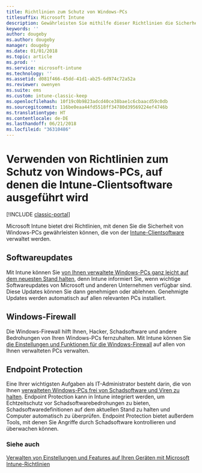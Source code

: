 ```yaml
---
title: Richtlinien zum Schutz von Windows-PCs
titlesuffix: Microsoft Intune
description: Gewährleisten Sie mithilfe dieser Richtlinien die Sicherheit von Windows-PCs, wenn diese mit der Intune-Clientsoftware verwaltet werden.
keywords: ''
author: dougeby
ms.author: dougeby
manager: dougeby
ms.date: 01/01/2018
ms.topic: article
ms.prod: ''
ms.service: microsoft-intune
ms.technology: ''
ms.assetid: d081f466-45dd-41d1-ab25-6d974c72a52a
ms.reviewer: owenyen
ms.suite: ems
ms.custom: intune-classic-keep
ms.openlocfilehash: 10f19c0b9823adcd40ce38bae1c6cbaacd59c0db
ms.sourcegitcommit: 116be0eaa44fd5518ff34780d39569224ef4746b
ms.translationtype: HT
ms.contentlocale: de-DE
ms.lasthandoff: 06/21/2018
ms.locfileid: "36310486"
---
```

# <a name="use-policies-to-help-protect-windows-pcs-that-run-the-intune-client-software"></a>Verwenden von Richtlinien zum Schutz von Windows-PCs, auf denen die Intune-Clientsoftware ausgeführt wird

[!INCLUDE [classic-portal](includes/classic-portal.md)]

Microsoft Intune bietet drei Richtlinien, mit denen Sie die Sicherheit von Windows-PCs gewährleisten können, die von der [Intune-Clientsoftware](manage-windows-pcs-with-microsoft-intune.md) verwaltet werden.


## <a name="software-updates"></a>Softwareupdates

Mit Intune können Sie [von Ihnen verwaltete Windows-PCs ganz leicht auf dem neuesten Stand halten](keep-windows-pcs-up-to-date-with-software-updates-in-microsoft-intune.md), denn Intune informiert Sie, wenn wichtige Softwareupdates von Microsoft und anderen Unternehmen verfügbar sind. Diese Updates können Sie dann genehmigen oder ablehnen. Genehmigte Updates werden automatisch auf allen relevanten PCs installiert.

## <a name="windows-firewall"></a>Windows-Firewall

Die Windows-Firewall hilft Ihnen, Hacker, Schadsoftware und andere Bedrohungen von Ihren Windows-PCs fernzuhalten. Mit Intune können Sie [die Einstellungen und Funktionen für die Windows-Firewall](help-protect-windows-pcs-using-windows-firewall-policies-in-microsoft-intune.md) auf allen von Ihnen verwalteten PCs verwalten.

## <a name="endpoint-protection"></a>Endpoint Protection

Eine Ihrer wichtigsten Aufgaben als IT-Administrator besteht darin, die von Ihnen [verwalteten Windows-PCs frei von Schadsoftware und Viren zu halten](help-secure-windows-pcs-with-endpoint-protection-for-microsoft-intune.md). Endpoint Protection kann in Intune integriert werden, um Echtzeitschutz vor Schadsoftwarebedrohungen zu bieten, Schadsoftwaredefinitionen auf dem aktuellen Stand zu halten und Computer automatisch zu überprüfen. Endpoint Protection bietet außerdem Tools, mit denen Sie Angriffe durch Schadsoftware kontrollieren und überwachen können.



### <a name="see-also"></a>Siehe auch
[Verwalten von Einstellungen und Features auf Ihren Geräten mit Microsoft Intune-Richtlinien](manage-settings-and-features-on-your-devices-with-microsoft-intune-policies.md)
